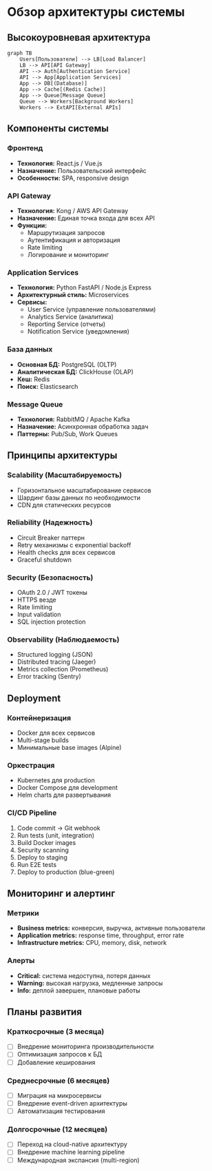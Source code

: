 # Обзор архитектуры системы

## Высокоуровневая архитектура

```mermaid
graph TB
    Users[Пользователи] --> LB[Load Balancer]
    LB --> API[API Gateway]
    API --> Auth[Authentication Service]
    API --> App[Application Services]
    App --> DB[(Database)]
    App --> Cache[(Redis Cache)]
    App --> Queue[Message Queue]
    Queue --> Workers[Background Workers]
    Workers --> ExtAPI[External APIs]
```

## Компоненты системы

### Фронтенд
- **Технология:** React.js / Vue.js
- **Назначение:** Пользовательский интерфейс
- **Особенности:** SPA, responsive design

### API Gateway
- **Технология:** Kong / AWS API Gateway
- **Назначение:** Единая точка входа для всех API
- **Функции:** 
  - Маршрутизация запросов
  - Аутентификация и авторизация
  - Rate limiting
  - Логирование и мониторинг

### Application Services
- **Технология:** Python FastAPI / Node.js Express
- **Архитектурный стиль:** Microservices
- **Сервисы:**
  - User Service (управление пользователями)
  - Analytics Service (аналитика)
  - Reporting Service (отчеты)
  - Notification Service (уведомления)

### База данных
- **Основная БД:** PostgreSQL (OLTP)
- **Аналитическая БД:** ClickHouse (OLAP)
- **Кеш:** Redis
- **Поиск:** Elasticsearch

### Message Queue
- **Технология:** RabbitMQ / Apache Kafka
- **Назначение:** Асинхронная обработка задач
- **Паттерны:** Pub/Sub, Work Queues

## Принципы архитектуры

### Scalability (Масштабируемость)
- Горизонтальное масштабирование сервисов
- Шардинг базы данных по необходимости
- CDN для статических ресурсов

### Reliability (Надежность)
- Circuit Breaker паттерн
- Retry механизмы с exponential backoff
- Health checks для всех сервисов
- Graceful shutdown

### Security (Безопасность)
- OAuth 2.0 / JWT токены
- HTTPS везде
- Rate limiting
- Input validation
- SQL injection protection

### Observability (Наблюдаемость)
- Structured logging (JSON)
- Distributed tracing (Jaeger)
- Metrics collection (Prometheus)
- Error tracking (Sentry)

## Deployment

### Контейнеризация
- Docker для всех сервисов
- Multi-stage builds
- Минимальные base images (Alpine)

### Оркестрация
- Kubernetes для production
- Docker Compose для development
- Helm charts для развертывания

### CI/CD Pipeline
1. Code commit → Git webhook
2. Run tests (unit, integration)
3. Build Docker images
4. Security scanning
5. Deploy to staging
6. Run E2E tests
7. Deploy to production (blue-green)

## Мониторинг и алертинг

### Метрики
- **Business metrics:** конверсия, выручка, активные пользователи
- **Application metrics:** response time, throughput, error rate
- **Infrastructure metrics:** CPU, memory, disk, network

### Алерты
- **Critical:** система недоступна, потеря данных
- **Warning:** высокая нагрузка, медленные запросы
- **Info:** деплой завершен, плановые работы

## Планы развития

### Краткосрочные (3 месяца)
- [ ] Внедрение мониторинга производительности
- [ ] Оптимизация запросов к БД
- [ ] Добавление кеширования

### Среднесрочные (6 месяцев)
- [ ] Миграция на микросервисы
- [ ] Внедрение event-driven архитектуры
- [ ] Автоматизация тестирования

### Долгосрочные (12 месяцев)
- [ ] Переход на cloud-native архитектуру
- [ ] Внедрение machine learning pipeline
- [ ] Международная экспансия (multi-region)
